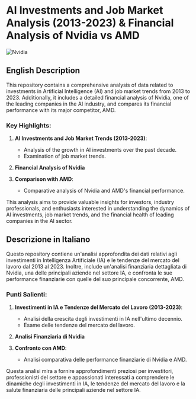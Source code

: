 # AI Investments and Job Market Analysis (2013-2023) & Financial Analysis of Nvidia vs AMD

![Nvidia](https://www.marketbeat.com/logos/nvidia-co-logo.jpg)
## English Description

This repository contains a comprehensive analysis of data related to investments in Artificial Intelligence (AI) and job market trends from 2013 to 2023. Additionally, it includes a detailed financial analysis of Nvidia, one of the leading companies in the AI industry, and compares its financial performance with its major competitor, AMD.

### Key Highlights:
1. **AI Investments and Job Market Trends (2013-2023)**:
   - Analysis of the growth in AI investments over the past decade.
   - Examination of job market trends.

2. **Financial Analysis of Nvidia**

3. **Comparison with AMD**:
   - Comparative analysis of Nvidia and AMD's financial performance.

This analysis aims to provide valuable insights for investors, industry professionals, and enthusiasts interested in understanding the dynamics of AI investments, job market trends, and the financial health of leading companies in the AI sector.

## Descrizione in Italiano

Questo repository contiene un'analisi approfondita dei dati relativi agli investimenti in Intelligenza Artificiale (IA) e le tendenze del mercato del lavoro dal 2013 al 2023. Inoltre, include un'analisi finanziaria dettagliata di Nvidia, una delle principali aziende nel settore IA, e confronta le sue performance finanziarie con quelle del suo principale concorrente, AMD.

### Punti Salienti:
1. **Investimenti in IA e Tendenze del Mercato del Lavoro (2013-2023)**:
   - Analisi della crescita degli investimenti in IA nell'ultimo decennio.
   - Esame delle tendenze del mercato del lavoro.

2. **Analisi Finanziaria di Nvidia**
     
3. **Confronto con AMD**:
   - Analisi comparativa delle performance finanziarie di Nvidia e AMD.

Questa analisi mira a fornire approfondimenti preziosi per investitori, professionisti del settore e appassionati interessati a comprendere le dinamiche degli investimenti in IA, le tendenze del mercato del lavoro e la salute finanziaria delle principali aziende nel settore IA.
